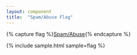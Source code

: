 ```yaml
---
layout: component
title:  "Spam/Abuse Flag"
---
```


{% capture flag %}<a class="flag abuse" href="#">Spam/Abuse</a>{% endcapture %}

{% include sample.html sample=flag %}
